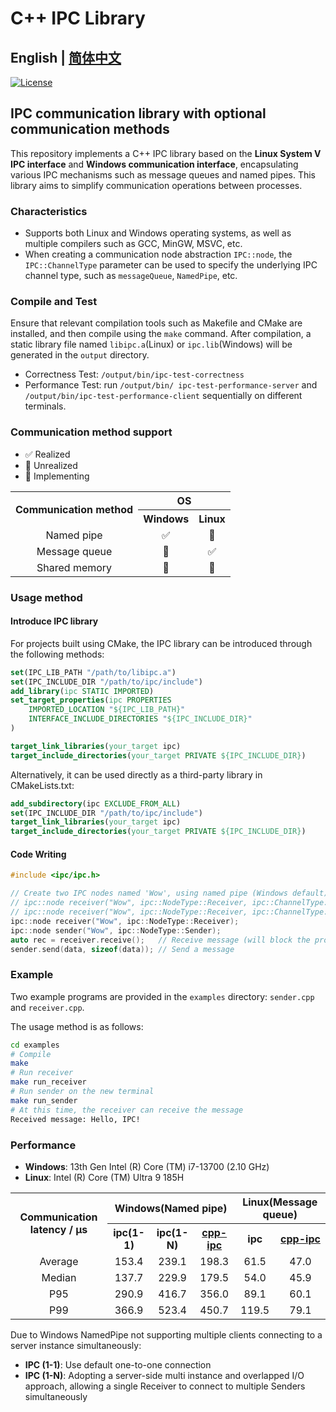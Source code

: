 # C++ IPC Library

## English | [简体中文](docs/README_zh-CN.md)

[![License](https://img.shields.io/badge/License-Apache_2.0-blue)](https://github.com/XpuOS/xsched/blob/main/LICENSE)

## IPC communication library with optional communication methods

This repository implements a C++ IPC library based on the **Linux System V IPC interface** and **Windows communication interface**, encapsulating various IPC mechanisms such as message queues and named pipes. This library aims to simplify communication operations between processes.

### Characteristics

- Supports both Linux and Windows operating systems, as well as multiple compilers such as GCC, MinGW, MSVC, etc.
- When creating a communication node abstraction `IPC::node`, the `IPC::ChannelType` parameter can be used to specify the underlying IPC channel type, such as `messageQueue`, `NamedPipe`, etc.

### Compile and Test

Ensure that relevant compilation tools such as Makefile and CMake are installed, and then compile using the `make` command. After compilation, a static library file named `libipc.a`(Linux) or `ipc.lib`(Windows) will be generated in the `output` directory.

- Correctness Test: `/output/bin/ipc-test-correctness`
- Performance Test: run `/output/bin/ ipc-test-performance-server` and `/output/bin/ipc-test-performance-client` sequentially on different terminals.

### Communication method support

- ✅ Realized
- 🔘 Unrealized
- 🚧 Implementing

<table>
<tr>
<th rowspan="2" align="center" class="vertical-center">Communication method</th>
<th colspan="2" align="center">OS</th>
</tr>
<tr>
<th align="center">Windows</th>
<th align="center">Linux</th>
</tr>
<tr>
<td align="center">Named pipe</td>
<td align="center">✅</td>
<td align="center">🔘</td>
</tr>
<tr>
<td align="center">Message queue</td>
<td align="center">🔘</td>
<td align="center">✅</td>
</tr>
<tr>
<td align="center">Shared memory</td>
<td align="center">🚧</td>
<td align="center">🚧</td>
</tr>
</table>

### Usage method

#### Introduce IPC library

For projects built using CMake, the IPC library can be introduced through the following methods:

```cmake
set(IPC_LIB_PATH "/path/to/libipc.a")
set(IPC_INCLUDE_DIR "/path/to/ipc/include")
add_library(ipc STATIC IMPORTED)
set_target_properties(ipc PROPERTIES
    IMPORTED_LOCATION "${IPC_LIB_PATH}"
    INTERFACE_INCLUDE_DIRECTORIES "${IPC_INCLUDE_DIR}"
)

target_link_libraries(your_target ipc)
target_include_directories(your_target PRIVATE ${IPC_INCLUDE_DIR})
```

Alternatively, it can be used directly as a third-party library in CMakeLists.txt:

```cmake
add_subdirectory(ipc EXCLUDE_FROM_ALL)
set(IPC_INCLUDE_DIR "/path/to/ipc/include")
target_link_libraries(your_target ipc)
target_include_directories(your_target PRIVATE ${IPC_INCLUDE_DIR})
```

#### Code Writing

```cpp
#include <ipc/ipc.h>

// Create two IPC nodes named 'Wow', using named pipe (Windows default) or message queue (Linux default) at the bottom 
// ipc::node receiver("Wow", ipc::NodeType::Receiver, ipc::ChannelType::NamedPipe);
// ipc::node receiver("Wow", ipc::NodeType::Receiver, ipc::ChannelType::MessageQueue);
ipc::node receiver("Wow", ipc::NodeType::Receiver);
ipc::node sender("Wow", ipc::NodeType::Sender);
auto rec = receiver.receive();   // Receive message (will block the process until the message is received)
sender.send(data, sizeof(data)); // Send a message
```

### Example

Two example programs are provided in the `examples` directory: `sender.cpp` and `receiver.cpp`.

The usage method is as follows:

```bash
cd examples
# Compile
make
# Run receiver
make run_receiver
# Run sender on the new terminal
make run_sender
# At this time, the receiver can receive the message
Received message: Hello, IPC!
```

### Performance

- **Windows**: 13th Gen Intel (R) Core (TM) i7-13700 (2.10 GHz)
- **Linux**: Intel (R) Core (TM) Ultra 9 185H

<table>
<tr>
<th rowspan="2" align="center" class="vertical-center">Communication latency / µs</th>
<th colspan="3" align="center">Windows(Named pipe)</th>
<th colspan="2" align="center">Linux(Message queue)</th>
</tr>
<tr>
<th align="center">ipc(1-1)</th>
<th align="center">ipc(1-N)</th>
<th align="center"><a href="https://github.com/mutouyun/cpp-ipc">cpp-ipc</a></th>
<th align="center">ipc</th>
<th align="center"><a href="https://github.com/mutouyun/cpp-ipc">cpp-ipc</a></th>
</tr>
<tr>
<td align="center">Average</td>
<td align="center">153.4</td>
<td align="center">239.1</td>
<td align="center">198.3</td>
<td align="center">61.5</td>
<td align="center">47.0</td>
</tr>
<tr>
<td align="center">Median</td>
<td align="center">137.7</td>
<td align="center">229.9</td>
<td align="center">179.5</td>
<td align="center">54.0</td>
<td align="center">45.9</td>
</tr>
<tr>
<td align="center">P95</td>
<td align="center">290.9</td>
<td align="center">416.7</td>
<td align="center">356.0</td>
<td align="center">89.1</td>
<td align="center">60.1</td>
</tr>
<tr>
<td align="center">P99</td>
<td align="center">366.9</td>
<td align="center">523.4</td>
<td align="center">450.7</td>
<td align="center">119.5</td>
<td align="center">79.1</td>
</tr>
</table>

Due to Windows NamedPipe not supporting multiple clients connecting to a server instance simultaneously:

- **IPC (1-1)**: Use default one-to-one connection
- **IPC (1-N)**: Adopting a server-side multi instance and overlapped I/O approach, allowing a single Receiver to connect to multiple Senders simultaneously
